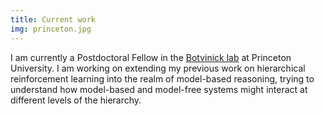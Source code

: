 ```yaml
---
title: Current work
img: princeton.jpg
---
```


I am currently a Postdoctoral Fellow in the [Botvinick lab](https://botvinicklab.princeton.edu/) at Princeton University.  I am working on extending my previous work on hierarchical reinforcement learning into the realm of model-based reasoning, trying to understand how model-based and model-free systems might interact at different levels of the hierarchy.